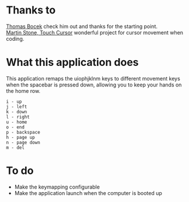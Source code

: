 # Thanks to
[Thomas Bocek](https://github.com/tbocek) check him out and thanks for the starting point.  
[Martin Stone, Touch Cursor](https://github.com/martin-stone/touchcursor) wonderful project for cursor movement when coding.

# What this application does
This application remaps the uiophjklnm keys to different movement keys when the spacebar is pressed down, allowing you to keep your hands on the home row.

```
i - up
j - left
k - down
l - right
u - home
o - end
p - backspace
h - page up
n - page down
m - del
```

# To do
* Make the keymapping configurable
* Make the application launch when the computer is booted up
